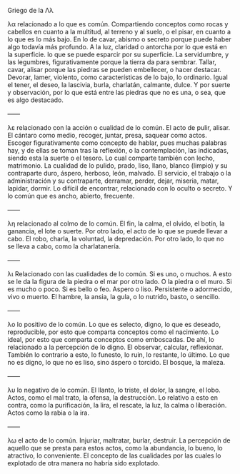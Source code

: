 Griego de la Λλ

λα relacionado a lo que es común. Compartiendo conceptos como rocas y cabellos en cuanto a la multitud, al terreno y al suelo, o el pisar, en cuanto a lo que es lo más bajo. En lo de cavar, abismo o secreto porque puede haber algo todavía más profundo. A la luz, claridad o antorcha por lo que está en la superficie. lo que se puede esparcir por su superficie. La servidumbre, y las legumbres, figurativamente porque la tierra da para sembrar. Tallar, cavar, alisar porque las piedras se pueden embellecer, o hacer destacar. Devorar, lamer, violento, como características de lo bajo, lo ordinario. Igual el tener, el deseo, la lascivia, burla, charlatán, calmante, dulce. Y por suerte y observación, por lo que está entre las piedras que no es una, o sea, que es algo destacado.

——

λε relacionado con la acción o cualidad de lo común. El acto de pulir, alisar. El cántaro como medio, recoger, juntar, presa, saquear como actos. Escoger figurativamente como concepto de hablar, pues muchas palabras hay, y de ellas se toman tras la reflexión, o la contemplación, las indicadas, siendo esta la suerte o el tesoro. Lo cual comparte también con lecho, matrimonio. La cualidad de lo pulido, prado, liso, llano, blanco (limpio) y su contraparte duro, áspero, herboso, león, malvado. El servicio, el trabajo o la administración y su contraparte, derramar, perder, dejar, miseria, matar, lapidar, dormir. Lo difícil de encontrar, relacionado con lo oculto o secreto. Y lo común que es ancho, abierto, frecuente.

——

λη relacionado al colmo de lo común. El fin, la calma, el olvido, el botín, la ganancia, el lote o suerte. Por otro lado, el acto de lo que se puede llevar a cabo. El robo, charla, la voluntad, la depredación. Por otro lado, lo que no se lleva a cabo, como la charlatanería.

——

λι Relacionado con las cualidades de lo común. Si es uno, o muchos. A esto se le da la figura de la piedra o el mar por otro lado. O la piedra o el muro. Si es mucho o poco. Si es bello o feo. Aspero o liso. Persistente o adormecido, vivo o muerto. El hambre, la ansia, la gula, o lo nutrido, basto, o sencillo.

——

λο lo positivo de lo común. Lo que es selecto, digno, lo que es deseado, reproducible, por esto que comparta conceptos como el nacimiento. Lo ideal, por esto que comparta conceptos como emboscadas. De ahí, lo relacionado a la percepción de lo digno. El observar, calcular, reflexionar. También lo contrario a esto, lo funesto, lo ruin, lo restante, lo último. Lo que no es digno, lo que no es liso, sino áspero o torcido. El bosque, la maleza.

——

λυ lo negativo de lo común. El llanto, lo triste, el dolor, la sangre, el lobo. Actos, como el mal trato, la ofensa, la destrucción. Lo relativo a esto en contra, como la purificación, la lira, el rescate, la luz, la calma o liberación. Actos como la rabia o la ira.

——

λω el acto de lo común. Injuriar, maltratar, burlar, destruir. La percepción de aquello que se presta para estos actos, como la abundancia, lo bueno, lo atractivo, lo conveniente. El concepto de las cualidades por las cuales lo explotado de otra manera no habría sido explotado.
